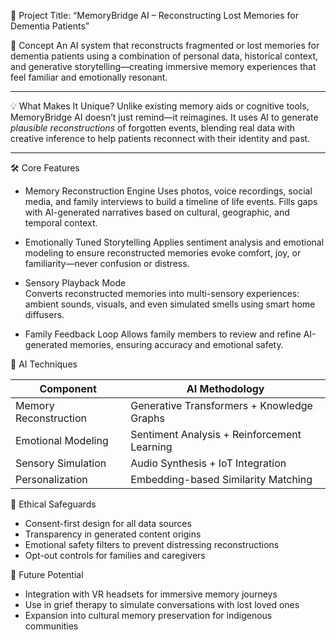 🌌 Project Title: “MemoryBridge AI – Reconstructing Lost Memories for Dementia Patients”

🧠 Concept
An AI system that reconstructs fragmented or lost memories for dementia patients using a combination of personal data, historical context, and generative storytelling—creating immersive memory experiences that feel familiar and emotionally resonant.

---

💡 What Makes It Unique?
Unlike existing memory aids or cognitive tools, MemoryBridge AI doesn’t just remind—it reimagines. It uses AI to generate *plausible reconstructions* of forgotten events, blending real data with creative inference to help patients reconnect with their identity and past.

---

🛠️ Core Features

- Memory Reconstruction Engine 
  Uses photos, voice recordings, social media, and family interviews to build a timeline of life events. Fills gaps with AI-generated narratives based on cultural, geographic, and temporal context.

- Emotionally Tuned Storytelling
  Applies sentiment analysis and emotional modeling to ensure reconstructed memories evoke comfort, joy, or familiarity—never confusion or distress.

- Sensory Playback Mode  
  Converts reconstructed memories into multi-sensory experiences: ambient sounds, visuals, and even simulated smells using smart home diffusers.

- Family Feedback Loop 
  Allows family members to review and refine AI-generated memories, ensuring accuracy and emotional safety.



🧪 AI Techniques

| Component                  | AI Methodology                        |
|---------------------------|----------------------------------------|
| Memory Reconstruction     | Generative Transformers + Knowledge Graphs |
| Emotional Modeling        | Sentiment Analysis + Reinforcement Learning |
| Sensory Simulation        | Audio Synthesis + IoT Integration      |
| Personalization           | Embedding-based Similarity Matching    |



 🔐 Ethical Safeguards

- Consent-first design for all data sources  
- Transparency in generated content origins  
- Emotional safety filters to prevent distressing reconstructions  
- Opt-out controls for families and caregivers  



🚀 Future Potential

- Integration with VR headsets for immersive memory journeys  
- Use in grief therapy to simulate conversations with lost loved ones  
- Expansion into cultural memory preservation for indigenous communities  




